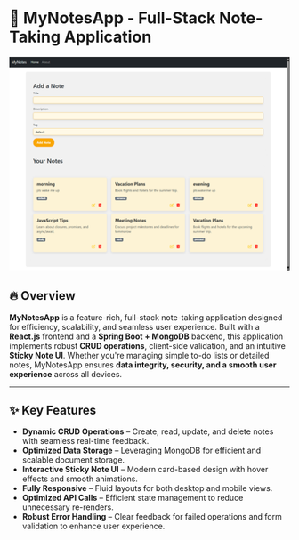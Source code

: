 <h1>📓 MyNotesApp - Full-Stack Note-Taking Application</h1>

<img src="https://raw.githubusercontent.com/Pranav-Talwar/MyNotesApp/main/frontend/Notes-App/public/Screenshot_2025-02-12_21-46-33.png" alt="Project Screenshot" />

<h2>🔥 Overview</h2>
<p>
  <strong>MyNotesApp</strong> is a feature-rich, full-stack note-taking application designed for efficiency, scalability, and seamless user experience.
  Built with a <strong>React.js</strong> frontend and a <strong>Spring Boot + MongoDB</strong> backend, this application implements robust <strong>CRUD operations</strong>,
  client-side validation, and an intuitive <strong>Sticky Note UI</strong>. Whether you're managing simple to-do lists or detailed notes, MyNotesApp ensures
  <strong>data integrity, security, and a smooth user experience</strong> across all devices.
</p>

<hr />

<h2>✨ Key Features</h2>

<ul>
  <li> <strong>Dynamic CRUD Operations</strong> – Create, read, update, and delete notes with seamless real-time feedback.</li>
  <li> <strong>Optimized Data Storage</strong> – Leveraging MongoDB for efficient and scalable document storage.</li>
  <li> <strong>Interactive Sticky Note UI</strong> – Modern card-based design with hover effects and smooth animations.</li>
  <li> <strong>Fully Responsive</strong> – Fluid layouts for both desktop and mobile views.</li>
  <li> <strong>Optimized API Calls</strong> – Efficient state management to reduce unnecessary re-renders.</li>
<li> <strong>Robust Error Handling</strong> – Clear feedback for failed operations and form validation to enhance user experience.</li>
</ul>

<!--<h2>Authors</h2>
<p>
  <ul>
  <li><strong>Pranav Talwar</strong></li>
  <li>  <strong>Kaleb Shewfelt</strong></li>

</ul>
    

</p>-->

